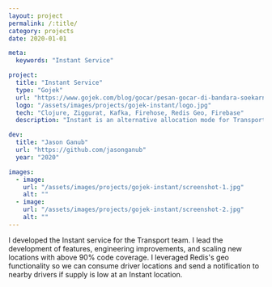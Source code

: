 ```yaml
---
layout: project
permalink: /:title/
category: projects
date: 2020-01-01

meta:
  keywords: "Instant Service"

project:
  title: "Instant Service"
  type: "Gojek"
  url: "https://www.gojek.com/blog/gocar/pesan-gocar-di-bandara-soekarno-hatta/"
  logo: "/assets/images/projects/gojek-instant/logo.jpg"
  tech: "Clojure, Ziggurat, Kafka, Firehose, Redis Geo, Firebase"
  description: "Instant is an alternative allocation mode for Transport where you and driver's match in-person at a designated hub such as train stations, airports, and malls. It has proven to be on average; faster than regular allocation."

dev:
  title: "Jason Ganub"
  url: "https://github.com/jasonganub"
  year: "2020"

images:
  - image:
    url: "/assets/images/projects/gojek-instant/screenshot-1.jpg"
    alt: ""
  - image:
    url: "/assets/images/projects/gojek-instant/screenshot-2.jpg"
    alt: ""
---
```

<p>I developed the Instant service for the Transport team. I lead the development of features, engineering improvements, and scaling new locations with above 90% code coverage. I leveraged Redis's geo functionality so we can consume driver locations and send a notification to nearby drivers if supply is low at an Instant location.</p>